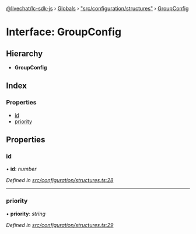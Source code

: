 [@livechat/lc-sdk-js](../README.md) › [Globals](../globals.md) › ["src/configuration/structures"](../modules/_src_configuration_structures_.md) › [GroupConfig](_src_configuration_structures_.groupconfig.md)

# Interface: GroupConfig

## Hierarchy

* **GroupConfig**

## Index

### Properties

* [id](_src_configuration_structures_.groupconfig.md#id)
* [priority](_src_configuration_structures_.groupconfig.md#priority)

## Properties

###  id

• **id**: *number*

*Defined in [src/configuration/structures.ts:28](https://github.com/livechat/lc-sdk-js/blob/de56f05/src/configuration/structures.ts#L28)*

___

###  priority

• **priority**: *string*

*Defined in [src/configuration/structures.ts:29](https://github.com/livechat/lc-sdk-js/blob/de56f05/src/configuration/structures.ts#L29)*
